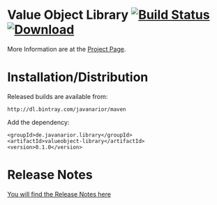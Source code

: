 # Value Object Library [![Build Status](https://travis-ci.org/javanarior/easter-lib.svg?branch=master)](https://travis-ci.org/javanarior/easter-lib) [ ![Download](https://api.bintray.com/packages/javanarior/maven/easter-lib/images/download.svg) ](https://bintray.com/javanarior/maven/easter-lib/_latestVersion)


More Information are at the [Project Page](http://javanarior.github.io/easter-lib).

# Installation/Distribution

Released builds are available from:

    http://dl.bintray.com/javanarior/maven

Add the dependency:

    <groupId>de.javanarior.library</groupId>
    <artifactId>valueobject-library</artifactId>
    <version>0.1.0</version>

# Release Notes

[You will find the Release Notes here](http://javanarior.github.io/easter-lib/changes-report.html)
